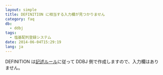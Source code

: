 ```yaml
---
layout: simple
title: DEFINITION に相当する入力欄が見つかりません
category: faq
db:
  - ddbj
tags: 
  - 塩基配列登録システム
date: 2014-06-04T15:29:19
lang: ja
---
```




<p>DEFINITION は<a href="/ddbj/flat-file.html#DefinitionB">記述ルール</a>に従って DDBJ 側で作成しますので、入力欄はありません。<!-- Nucleotide Sequence Submission System --></p>
